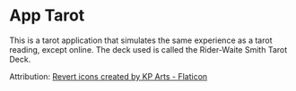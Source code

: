 # App Tarot

This is a tarot application that simulates the same experience as a tarot reading, except online. The deck used is called the Rider-Waite Smith Tarot Deck.

Attribution:
<a href="https://www.flaticon.com/free-icons/revert" title="revert icons">Revert icons created by KP Arts - Flaticon</a>
